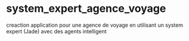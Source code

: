 # system_expert_agence_voyage
creaction application pour une agence de voyage en utilisant un system expert (Jade) avec des agents intelligent
